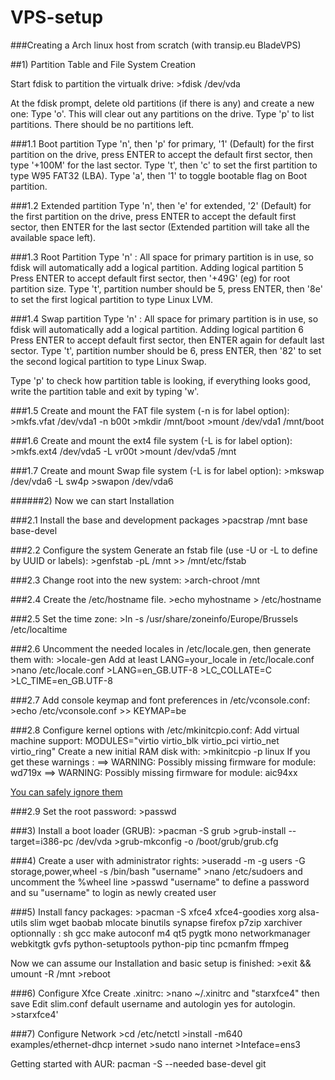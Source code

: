 # VPS-setup
###Creating a Arch linux host from scratch (with transip.eu BladeVPS)

##1) Partition Table and File System Creation

 Start fdisk to partition the virtualk drive:
	>fdisk /dev/vda
	
 At the fdisk prompt, delete old partitions (if there is any) and create a new one:
 Type 'o'. This will clear out any partitions on the drive.
 Type 'p' to list partitions. There should be no partitions left.

 ###1.1 Boot partition
 Type 'n', then 'p' for primary, '1' (Default) for the first partition on the drive, press ENTER to accept the default first sector, then type '+100M' for the last sector.
 Type 't', then 'c' to set the first partition to type W95 FAT32 (LBA).
 Type 'a', then '1' to toggle bootable flag on Boot partition. 

 ###1.2 Extended partition
  Type 'n', then 'e' for extended, '2' (Default) for the first partition on the drive, press ENTER to accept the default first sector, then ENTER for the last sector (Extended partition will take all the available space left).

 ###1.3 Root Partition
 Type 'n' : All space for primary partition is in use, so fdisk will automatically add a logical partition.
 Adding logical partition 5
 Press ENTER to accept default first sector, then '+49G' (eg) for root partition size.
 Type 't', partition number should be 5, press ENTER, then '8e' to set the first logical partition to type Linux LVM.
 
 ###1.4 Swap partition
 Type 'n' : All space for primary partition is in use, so fdisk will automatically add a logical partition.
 Adding logical partition 6
 Press ENTER to accept default first sector, then ENTER again for default last sector.
 Type 't', partition number should be 6, press ENTER, then '82' to set the second logical partition to type Linux Swap.

 Type 'p' to check how partition table is looking, if everything looks good, write the partition table and exit by typing 'w'.

 ###1.5 Create and mount the FAT file system (-n is for label option):
	>mkfs.vfat /dev/vda1 -n b00t
 	>mkdir /mnt/boot
 	>mount /dev/vda1 /mnt/boot

 ###1.6 Create and mount the ext4 file system (-L is for label option):
 	>mkfs.ext4 /dev/vda5 -L vr00t
 	>mount /dev/vda5 /mnt
 
 ###1.7 Create and mount Swap file system (-L is for label option):
 	>mkswap /dev/vda6 -L sw4p
 	>swapon /dev/vda6
 
######2) Now we can start Installation

 ###2.1 Install the base and development packages
 	>pacstrap /mnt base base-devel
 
 ###2.2 Configure the system
 Generate an fstab file (use -U or -L to define by UUID or labels):
 	>genfstab -pL /mnt >> /mnt/etc/fstab

 ###2.3 Change root into the new system:
 	>arch-chroot /mnt

 ###2.4 Create the /etc/hostname file.
 	>echo myhostname > /etc/hostname
 
 ###2.5 Set the time zone:
 	>ln -s /usr/share/zoneinfo/Europe/Brussels /etc/localtime

 ###2.6 Uncomment the needed locales in /etc/locale.gen, then generate them with:
 	>locale-gen
 Add at least LANG=your_locale in /etc/locale.conf
 	>nano /etc/locale.conf
	>LANG=en_GB.UTF-8
	>LC_COLLATE=C
	>LC_TIME=en_GB.UTF-8
	
 ###2.7 Add console keymap and font preferences in /etc/vconsole.conf:
 	>echo /etc/vconsole.conf >> KEYMAP=be
 
 ###2.8 Configure kernel options with /etc/mkinitcpio.conf:
 Add virtual machine support:
 MODULES="virtio virtio_blk virtio_pci virtio_net virtio_ring"
 Create a new initial RAM disk with:
 	>mkinitcpio -p linux
 If you get these warnings :
 ==> WARNING: Possibly missing firmware for module: wd719x
 ==> WARNING: Possibly missing firmware for module: aic94xx
 
[You can safely ignore them](https://wiki.archlinux.org/index.php/mkinitcpio###Possibly_missing_firmware_for_module_XXXX)
 
 ###2.9 Set the root password:
 	>passwd
 
###3) Install a boot loader (GRUB):
 	>pacman -S grub
 	>grub-install --target=i386-pc /dev/vda
 	>grub-mkconfig -o /boot/grub/grub.cfg
 
###4) Create a user with administrator rights:
 	>useradd -m -g users -G storage,power,wheel -s /bin/bash "username"
 	>nano /etc/sudoers and uncomment the %wheel line
 	>passwd "username" to define a password and su "username" to login as newly created user

###5) Install fancy packages:
	>pacman -S xfce4 xfce4-goodies xorg alsa-utils slim wget baobab mlocate binutils synapse firefox p7zip xarchiver
	optionnally : sh gcc make autoconf m4 qt5 pygtk mono networkmanager webkitgtk gvfs python-setuptools python-pip tinc pcmanfm ffmpeg
	
Now we can assume our Installation and basic setup is finished:
 	>exit && umount -R /mnt
 	>reboot
 
###6) Configure Xfce
Create .xinitrc:
	>nano ~/.xinitrc and "starxfce4" then save
Edit slim.conf default username and autologin yes for autologin.
	>starxfce4'

###7) Configure Network
	>cd /etc/netctl
 	>install -m640 examples/ethernet-dhcp internet
 	>sudo nano internet
 	>Inteface=ens3

 Getting started with AUR:
 pacman -S --needed base-devel git 
